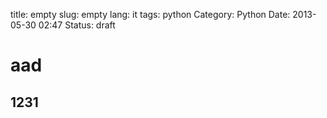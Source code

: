 title: empty
slug: empty
lang: it
tags: python
Category: Python
Date: 2013-05-30 02:47
Status: draft

aad
====

1231
-----


